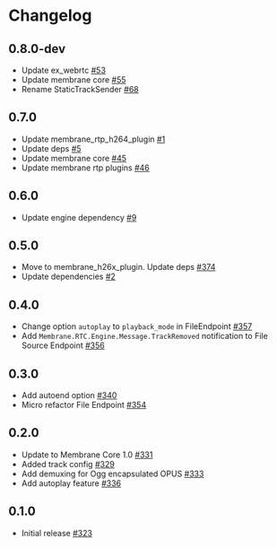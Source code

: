 # Changelog

## 0.8.0-dev
* Update ex_webrtc [#53](https://github.com/fishjam-cloud/membrane_rtc_engine/pull/53)
* Update membrane core [#55](https://github.com/fishjam-cloud/membrane_rtc_engine/pull/55)
* Rename StaticTrackSender [#68](https://github.com/fishjam-cloud/membrane_rtc_engine/pull/68)

## 0.7.0
* Update membrane_rtp_h264_plugin [#1](https://github.com/fishjam-cloud/membrane_rtc_engine/pull/1)
* Update deps [#5](https://github.com/fishjam-cloud/membrane_rtc_engine/pull/5)
* Update membrane core [#45](https://github.com/fishjam-cloud/membrane_rtc_engine/pull/45)
* Update membrane rtp plugins [#46](https://github.com/fishjam-cloud/membrane_rtc_engine/pull/46)

## 0.6.0
* Update engine dependency [#9](https://github.com/fishjam-cloud/membrane_rtc_engine/pull/9)

## 0.5.0
* Move to membrane_h26x_plugin. Update deps [#374](https://github.com/jellyfish-dev/membrane_rtc_engine/pull/374)
* Update dependencies [#2](https://github.com/fishjam-cloud/membrane_rtc_engine/pull/2)


## 0.4.0
* Change option `autoplay` to `playback_mode` in FileEndpoint [#357](https://github.com/jellyfish-dev/membrane_rtc_engine/pull/357)
* Add `Membrane.RTC.Engine.Message.TrackRemoved` notification to File Source Endpoint [#356](https://github.com/jellyfish-dev/membrane_rtc_engine/pull/356)

## 0.3.0
* Add autoend option [#340](https://github.com/jellyfish-dev/membrane_rtc_engine/pull/340)
* Micro refactor File Endpoint [#354](https://github.com/jellyfish-dev/membrane_rtc_engine/pull/354)

## 0.2.0
* Update to Membrane Core 1.0 [#331](https://github.com/jellyfish-dev/membrane_rtc_engine/pull/331)
* Added track config [#329](https://github.com/jellyfish-dev/membrane_rtc_engine/pull/329)
* Add demuxing for Ogg encapsulated OPUS [#333](https://github.com/jellyfish-dev/membrane_rtc_engine/pull/333)
* Add autoplay feature [#336](https://github.com/jellyfish-dev/membrane_rtc_engine/pull/336)

## 0.1.0
* Initial release [#323](https://github.com/jellyfish-dev/membrane_rtc_engine/pull/323)
